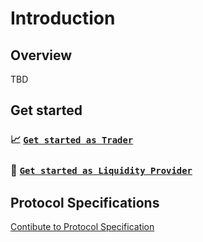 # Introduction

## Overview

TBD


## Get started

### 📈 [`Get started as Trader`](trader.md)
### 💸 [`Get started as Liquidity Provider`](provider.md)


## Protocol Specifications

[Contibute to Protocol Specification](https://specs.tdex.network)
